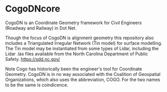 # CogoDNcore
CogoDN is an Coordinate Geometry framework for Civil Engineers (Roadway and Railway) in Dot Net. 

Though the focus of CogoDN is alignment geometry this repository also includes a Triangulated Irregular Network (Tin model) for surface modelling. The Tin model may be instantiated from some types of Lidar, including the Lidar .las files available from the North Carolina Department of Public Safety. https://sdd.nc.gov/

Note Cogo has historically been the engineer's tool for Coordinate Geometry. CogoDN is in no way associated with the Coalition of Geospatial Organizations, which also uses the abbreviation, COGO. For the two names to be the same is coindicence.
